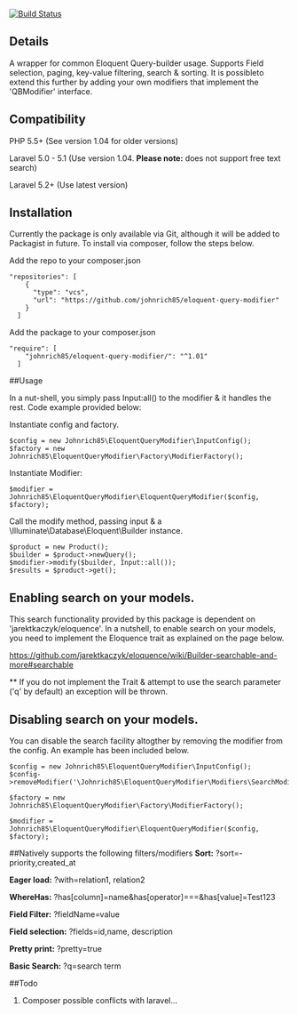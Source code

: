 [![Build Status](https://travis-ci.org/johnrich85/eloquent-query-modifier.svg?branch=master)](https://travis-ci.org/johnrich85/eloquent-query-modifier)

## Details
A wrapper for common Eloquent Query-builder usage. Supports Field selection, paging, key-value filtering, search & sorting. It is possibleto extend this further by adding your own modifiers that implement the 'QBModifier' interface.

## Compatibility
PHP          5.5+ (See version 1.04 for older versions)

Laravel      5.0 - 5.1 (Use version 1.04. **Please note:** does not support free text search)

Laravel      5.2+ (Use latest version)

## Installation
Currently the package is only available via Git, although it will be added to Packagist in future. To install via composer, follow
the steps below.

Add the repo to your composer.json
```
"repositories": [
    {
      "type": "vcs",
      "url": "https://github.com/johnrich85/eloquent-query-modifier"
    }
  ]
```

Add the package to your composer.json
```
"require": [
    "johnrich85/eloquent-query-modifier/": "^1.01"
  ]
```

##Usage

In a nut-shell, you simply pass Input:all() to the modifier & it handles the rest. Code example provided below:

Instantiate config and factory.
```
$config = new Johnrich85\EloquentQueryModifier\InputConfig();
$factory = new Johnrich85\EloquentQueryModifier\Factory\ModifierFactory();
```

Instantiate Modifier:
```
$modifier = Johnrich85\EloquentQueryModifier\EloquentQueryModifier($config, $factory);
```

Call the modify method, passing input & a \Illuminate\Database\Eloquent\Builder instance.
```
$product = new Product();
$builder = $product->newQuery();
$modifier->modify($builder, Input::all());
$results = $product->get();
```

## Enabling search on your models.

This search functionality provided by this package is dependent on 'jarektkaczyk/eloquence'. In a nutshell, to enable search on your models, you need to implement the Eloquence trait as explained on the page below.

https://github.com/jarektkaczyk/eloquence/wiki/Builder-searchable-and-more#searchable

** If you do not implement the Trait & attempt to use the search parameter ('q' by default) an exception will be thrown.

## Disabling search on your models.

You can disable the search facility altogther by removing the modifier from the config. An example has been included below.

```
$config = new Johnrich85\EloquentQueryModifier\InputConfig();
$config->removeModifier('\Johnrich85\EloquentQueryModifier\Modifiers\SearchModifier');

$factory = new Johnrich85\EloquentQueryModifier\Factory\ModifierFactory();

$modifier = Johnrich85\EloquentQueryModifier\EloquentQueryModifier($config, $factory);
```

##Natively supports the following filters/modifiers
**Sort:** ?sort=-priority,created_at

**Eager load:** ?with=relation1, relation2

**WhereHas:** ?has[column]=name&has[operator]===&has[value]=Test123

**Field Filter:** ?fieldName=value

**Field selection:** ?fields=id,name, description

**Pretty print:** ?pretty=true

**Basic Search:** ?q=search term

##Todo

1. Composer possible conflicts with laravel...

